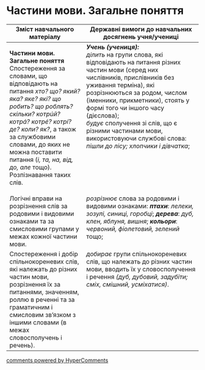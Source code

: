<div id="hypercomments_widget" class="js-hypercomments-widget invisible"></div>

# Частини мови. Загальне поняття

<table>
  <tr>
    <td width="40%" align="center"><b>Зміст навчального матеріалу</b></td>
    <td width="60%" align="center"><b>Державні вимоги до навчальних досягнень учня/учениці</b></td>
  </tr>
<tbody>
  <tr>
    <td width="40%" style="vertical-align:top !important;">
    <p><b>Частини мови. Загальне поняття</b><br>
Спостереження за словами, що відповідають на питання <i>хто? що? який? яка? яке? які? що робить? що роблять? скільки? котрúй? котрá? котрé? котрí? де? коли? як?</i>, а також за службовими словами, до яких не можна поставити питання (<i>і, та, на, від, до, але</i> тощо). Розпізнавання таких слів.</td>
    <td width="60%" style="vertical-align:top !important;">
<i><b>Учень (учениця):</b></i><br>
<i>ділить</i> на групи слова, які відповідають на питання різних частин мови (серед них числівників, прислівників без уживання терміна), які розрізнюються за родом, числом (іменники, прикметники), стоять у формі того чи іншого часу (дієслова);<br>
<i>будує</i> сполучення зі слів, що є різними частинами мови, використовуючи службові слова: <i>пішли до лісу; хлопчики і дівчатка</i>;<br></td>
  </tr>
  <tr>
    <td width="40%" style="vertical-align:top !important;">
Логічні вправи на розрізнення слів за родовими і видовими ознаками та за смисловими групами у межах кожної частини мови.</td>
    <td width="60%" style="vertical-align:top !important;">
<i>розрізнює</i> слова за родовими і видовими ознаками: <i><b>птахи</b></i>: <i>лелеки, зозулі, синиці, горобці</i>; <b><i>дерева</b></i>: <i>дуб, клен, яблуня, вишня</i>; <b><i>кольори</b></i>: <i>червоний, фіолетовий, зелений</i> тощо;</td>
  </tr>
  <tr>
    <td width="40%" style="vertical-align:top !important;">
Спостереження і добір спільнокореневих слів, які належать до різних частин мови, розрізнення їх за питаннями, значенням, роллю в реченні та за граматичним і смисловим зв’язком з іншими словами (в межах словосполучень і речень).</td>
    <td width="60%" style="vertical-align:top !important;">
<i>добирає</i> групи спільнокореневих слів, що належать до різних частин мови, вводить їх у словосполучення і речення <i>(дуб, дубовий, задубіти; сміх, смішний, усміхатися)</i>.</td>
  </tr>
</tbody>
</table>

<div class="js-hypercomments-container">
<a href="http://hypercomments.com" class="hc-link" title="comments widget">comments powered by HyperComments</a>
</div>